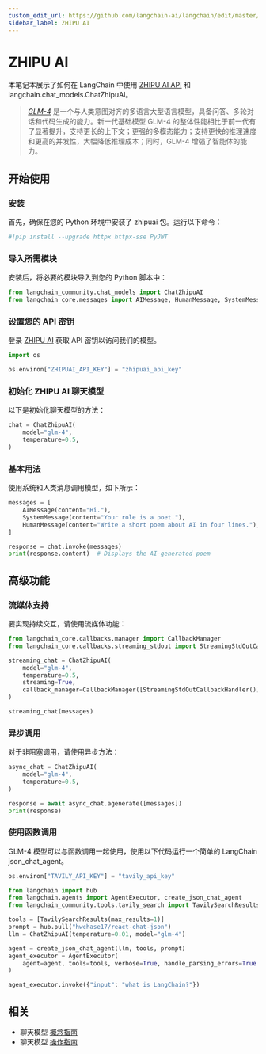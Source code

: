 ```yaml
---
custom_edit_url: https://github.com/langchain-ai/langchain/edit/master/docs/docs/integrations/chat/zhipuai.ipynb
sidebar_label: ZHIPU AI
---
```


# ZHIPU AI

本笔记本展示了如何在 LangChain 中使用 [ZHIPU AI API](https://open.bigmodel.cn/dev/api) 和 langchain.chat_models.ChatZhipuAI。

>[*GLM-4*](https://open.bigmodel.cn/) 是一个与人类意图对齐的多语言大型语言模型，具备问答、多轮对话和代码生成的能力。新一代基础模型 GLM-4 的整体性能相比于前一代有了显著提升，支持更长的上下文；更强的多模态能力；支持更快的推理速度和更高的并发性，大幅降低推理成本；同时，GLM-4 增强了智能体的能力。

## 开始使用

### 安装
首先，确保在您的 Python 环境中安装了 zhipuai 包。运行以下命令：

```python
#!pip install --upgrade httpx httpx-sse PyJWT
```

### 导入所需模块
安装后，将必要的模块导入到您的 Python 脚本中：


```python
from langchain_community.chat_models import ChatZhipuAI
from langchain_core.messages import AIMessage, HumanMessage, SystemMessage
```

### 设置您的 API 密钥
登录 [ZHIPU AI](https://open.bigmodel.cn/login?redirect=%2Fusercenter%2Fapikeys) 获取 API 密钥以访问我们的模型。

```python
import os

os.environ["ZHIPUAI_API_KEY"] = "zhipuai_api_key"
```

### 初始化 ZHIPU AI 聊天模型
以下是初始化聊天模型的方法：


```python
chat = ChatZhipuAI(
    model="glm-4",
    temperature=0.5,
)
```

### 基本用法
使用系统和人类消息调用模型，如下所示：


```python
messages = [
    AIMessage(content="Hi."),
    SystemMessage(content="Your role is a poet."),
    HumanMessage(content="Write a short poem about AI in four lines."),
]
```


```python
response = chat.invoke(messages)
print(response.content)  # Displays the AI-generated poem
```

## 高级功能

### 流媒体支持
要实现持续交互，请使用流媒体功能：

```python
from langchain_core.callbacks.manager import CallbackManager
from langchain_core.callbacks.streaming_stdout import StreamingStdOutCallbackHandler
```

```python
streaming_chat = ChatZhipuAI(
    model="glm-4",
    temperature=0.5,
    streaming=True,
    callback_manager=CallbackManager([StreamingStdOutCallbackHandler()]),
)
```

```python
streaming_chat(messages)
```

### 异步调用
对于非阻塞调用，请使用异步方法：


```python
async_chat = ChatZhipuAI(
    model="glm-4",
    temperature=0.5,
)
```


```python
response = await async_chat.agenerate([messages])
print(response)
```

### 使用函数调用

GLM-4 模型可以与函数调用一起使用，使用以下代码运行一个简单的 LangChain json_chat_agent。

```python
os.environ["TAVILY_API_KEY"] = "tavily_api_key"
```

```python
from langchain import hub
from langchain.agents import AgentExecutor, create_json_chat_agent
from langchain_community.tools.tavily_search import TavilySearchResults

tools = [TavilySearchResults(max_results=1)]
prompt = hub.pull("hwchase17/react-chat-json")
llm = ChatZhipuAI(temperature=0.01, model="glm-4")

agent = create_json_chat_agent(llm, tools, prompt)
agent_executor = AgentExecutor(
    agent=agent, tools=tools, verbose=True, handle_parsing_errors=True
)
```

```python
agent_executor.invoke({"input": "what is LangChain?"})
```

## 相关

- 聊天模型 [概念指南](/docs/concepts/#chat-models)
- 聊天模型 [操作指南](/docs/how_to/#chat-models)